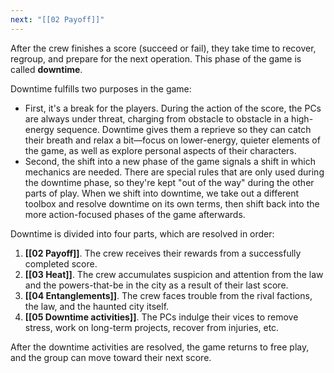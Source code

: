 ```yaml
---
next: "[[02 Payoff]]"
---
```


After the crew finishes a score (succeed or fail), they take time to recover, regroup, and prepare for the next operation. This phase of the game is called **downtime**.

Downtime fulfills two purposes in the game:

* First, it's a break for the players. During the action of the score, the PCs are always under threat, charging from obstacle to obstacle in a high-energy sequence. Downtime gives them a reprieve so they can catch their breath and relax a bit—focus on lower-energy, quieter elements of the game, as well as explore personal aspects of their characters.
* Second, the shift into a new phase of the game signals a shift in which mechanics are needed. There are special rules that are only used during the downtime phase, so they're kept "out of the way" during the other parts of play. When we shift into downtime, we take out a different toolbox and resolve downtime on its own terms, then shift back into the more action-focused phases of the game afterwards.

Downtime is divided into four parts, which are resolved in order:
1. **[[02 Payoff]]**. The crew receives their rewards from a successfully completed score.
2. **[[03 Heat]]**. The crew accumulates suspicion and attention from the law and the powers-that-be in the city as a result of their last score.
3. **[[04 Entanglements]]**. The crew faces trouble from the rival factions, the law, and the haunted city itself.
4. **[[05 Downtime activities]]**. The PCs indulge their vices to remove stress, work on long-term projects, recover from injuries, etc.

After the downtime activities are resolved, the game returns to free play, and the group can move toward their next score.
